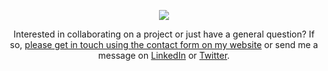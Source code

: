 <p align="center"><img src="https://jamesiv.es/images/logo.png"></p>
<p align="center">Interested in collaborating on a project or just have a general question? If so, <a href="https://jamesiv.es">please get in touch using the contact form on my website</a> or send me a message on <a href="https://www.linkedin.com/in/ivesjames/">LinkedIn</a> or <a href="https://twitter.com/_JamesIves">Twitter</a>.</p>

<!--
**JamesIves/JamesIves** is a ✨ _special_ ✨ repository because its `README.md` (this file) appears on your GitHub profile.

Here are some ideas to get you started:

- 🔭 I’m currently working on ...
- 🌱 I’m currently learning ...
- 👯 I’m looking to collaborate on ...
- 🤔 I’m looking for help with ...
- 💬 Ask me about ...
- 📫 How to reach me: ...
- 😄 Pronouns: ...
- ⚡ Fun fact: ...
-->
